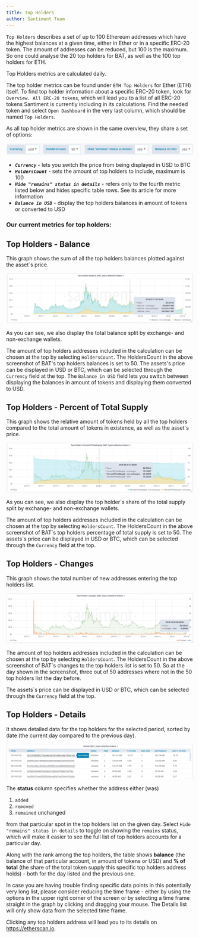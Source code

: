 ```yaml
---
title: Top Holders
author: Santiment Team
---
```


`Top Holders` describes a set of up to 100 Ethereum addresses which
have the highest balances at a given time, either in Ether or in a
specific ERC-20 token. The amount of addresses can be reduced, but 100
is the maximum. So one could analyse the 20 top holders for BAT, as well
as the 100 top holders for ETH.

Top Holders metrics are calculated daily.

The top holder metrics can be found under `ETH Top Holders` for Ether
(ETH) itself. To find top holder information about a specific ERC-20
token, look for `Overview. All ERC-20 tokens`, which will lead you to
a list of all ERC-20 tokens Santiment is currently including in its
calculations. Find the needed token and select `Open Dashboard` in the
very last column, which should be named `Top Holders`.

As all top holder metrics are shown in the same overview, they share a
set of options:

![](29_top_holders_options.png)

- ***`Currency`*** - lets you switch the price from being displayed in
USD to BTC
- ***`HoldersCount`*** - sets the amount of top holders to include,
maximum is 100
- ***`Hide "remains" status in details`*** - refers only to the fourth
metric listed below and hides specific table rows. See its article for
more information
- ***`Balance in USD`*** - display the top holders balances in amount of
tokens or converted to USD

### Our current metrics for top holders:

## Top Holders - Balance
This graph shows the sum of all the top holders balances plotted against
the asset`s price.

![](30_top_holders_balance.png)

As you can see, we also display the total balance split by exchange- and
non-exchange wallets.

The amount of top holders addresses included in the calculation can be
chosen at the top by selecting `HoldersCount`. The HoldersCount in the
above screenshot of BAT's top holders balances is set to 50.
The assets's price can be displayed in USD or BTC, which can be
selected through the `Currency` field at the top. The `Balance in
USD` field lets you switch between displaying the balances in amount of
tokens and displaying them converted to USD.

## Top Holders - Percent of Total Supply
This graph shows the relative amount of tokens held by all the top
holders compared to the total amount of tokens in existence, as well as
the asset`s price.

![](31_top_holders_percentof.png)

As you can see, we also display the top holder`s share of the total
supply split by exchange- and non-exchange wallets.

The amount of top holders addresses included in the calculation can be
chosen at the top by selecting `HoldersCount`. The HoldersCount in the
above screenshot of BAT\`s top holders percentage of total supply is set
to 50.
The assets\`s price can be displayed in USD or BTC, which can be
selected through the `Currency` field at the top.

## Top Holders - Changes

This graph shows the total number of new addresses entering the top
holders list.

![](32_top_holders_changes.png)

The amount of top holders addresses included in the calculation can be
chosen at the top by selecting `HoldersCount`. The HoldersCount in the
above screenshot of BAT`s changes to the top holders list is set to 50.
So at the day shown in the screenshot, three out of 50 addresses where
not in the 50 top holders list the day before.

The assets\`s price can be displayed in USD or BTC, which can be
selected through the `Currency` field at the top.

## Top Holders - Details

It shows detailed data for the top holders for the selected period, sorted by
date (the current day compared to the previous day).

![](33_top_holders_details.png)

The **status** column specifies whether the address either (was)

1.  `added`
2.  `removed`
3.  `remained` unchanged

from that particular spot in the top holders list on the given day.
Select `Hide "remains" status in details` to toggle on showing the
`remains` status, which will make it easier to see the full list of top
holders accounts for a particular day.

Along with the rank among the top holders, the table shows **balance**
(the balance of that particular account, in amount of tokens or USD) and
**% of total** (the share of the total token supply this specific top
holders address holds) - both for the day listed and the previous one.

In case you are having trouble finding specific data points in this
potentially very long list, please consider reducing the time frame -
either by using the options in the upper right corner of the screen or
by selecting a time frame straight in the graph by clicking and dragging
your mouse. The Details list will only show data from the selected time
frame.

Clicking any top holders address will lead you to its details on
<https://etherscan.io>.
